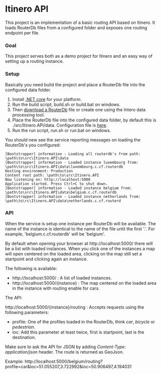 #  Itinero API

This project is an implementation of a basic routing API based on Itinero. It loads RouterDb files from a configured folder and exposes one routing endpoint per file.

### Goal

This project serves both as a demo project for Itinero and an easy way of setting up a routing instance.

### Setup

Basically you need build the project and place a RouterDb file into the configured data folder.

1. Install [.NET core](https://www.microsoft.com/net/core) for your platform.
1. Run the build script, build.sh or build.bat on windows.
1. Then [download a RouterDb](http://files.itinero.tech/data/itinero/routerdbs/planet/europe/) file or create one using the Intero data processing tool.
1. Place the RouterDb file into the configured data folder, by default this is ./src/Itinero.API/data. Configuration file is [here](https://github.com/itinero/routing-api/blob/develop/src/Itinero.API/appsettings.json).
1. Run the run script, run.sh or run.bat on windows.

You should new see the service reporting messages on loading the RouterDb's you configured:

```
[Bootstrapper] information - Loading all routerdb's from path: \path\to\src\Itinero.API\data
[Bootstrapper] information - Loaded instance luxembourg from: \path\to\src\Itinero.API\data\luxembourg.c.cf.routerdb
Hosting environment: Production
Content root path: \path\to\src\Itinero.API
Now listening on: http://localhost:5000
Application started. Press Ctrl+C to shut down.
[Bootstrapper] information - Loaded instance belgium from: \path\to\src\Itinero.API\data\belgium.c.cf.routerdb
[Bootstrapper] information - Loaded instance netherlands from: \path\to\rc\Itinero.API\data\netherlands.c.cf.routerd
```

### API

When the service is setup one instance per RouterDb will be available. The name of the instance is identical to the name of the file until the first '.'. For example, 'belgium.c.cf.routerdb' will be 'belgium'.

By default when opening your browser at http://localhost:5000/ there will be a list with loaded instances. When you click one of the instances a map will open centered on the loaded area, clicking on the map still set a startpoint and clicking again an instance.

The following is available:

- http://localhost:5000/ : A list of loaded instances.
- http://localhost:5000/{instance} : The map centered on the loaded area in the instance with routing enable for cars.

The API:

http://localhost:5000/{instance}/routing : Accepts requests using the following parameters:
- profile: One of the profiles loaded in the RouterDb, think _car_, _bicycle_ or _pedestrian_.
- loc: Add this parameter at least twice, first is startpoint, last is the destination.

Make sure to ask the API for JSON by adding _Content-Type: application/json_ header. The route is returned as GeoJson.

Example: http://localhost:5000/belgium/routing?profile=car&loc=51.055207,3.722992&loc=50.906497,4.194031